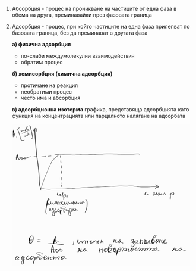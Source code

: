 1. Абсорбция - процес на проникване на частиците от една фаза в обема на друга, преминавайки през фазовата граница
2. Адсорбция - процес, при който частиците на една фаза прилепват по базовата граница, без да преминават в другата фаза
	
	**а) физична адсорбция**
	- по-слаби междумолекулни
	взаимодействия
	- обратим процес
	
	**б) хемисорбция (химична адсорбция)**
	- протичане на реакция
	- необратими процес
	- често има и абсорбция
	
	**в) адсорбционна изотерма** графика, представяща адсорбцията като функция на концентрацията или парцалното налягане на адсорбата
	
	![Адсорбция](Resources/Адсорбция.jpg)

